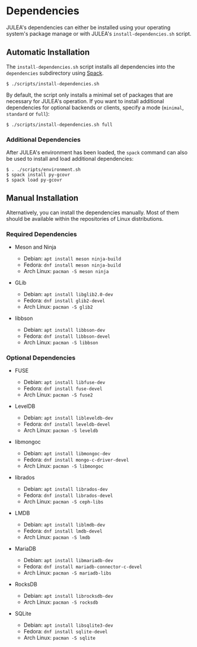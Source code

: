 # Dependencies

JULEA's dependencies can either be installed using your operating system's package manage or with JULEA's `install-dependencies.sh` script.

## Automatic Installation

The `install-dependencies.sh` script installs all dependencies into the `dependencies` subdirectory using [Spack](https://spack.io/).

```console
$ ./scripts/install-dependencies.sh
```

By default, the script only installs a minimal set of packages that are necessary for JULEA's operation.
If you want to install additional dependencies for optional backends or clients, specify a mode (`minimal`, `standard` or `full`):

```console
$ ./scripts/install-dependencies.sh full
```

### Additional Dependencies

After JULEA's environment has been loaded, the `spack` command can also be used to install and load additional dependencies:

```console
$ . ./scripts/environment.sh
$ spack install py-gcovr
$ spack load py-gcovr
```

## Manual Installation

Alternatively, you can install the dependencies manually.
Most of them should be available within the repositories of Linux distributions.

### Required Dependencies

- Meson and Ninja
  - Debian: `apt install meson ninja-build`
  - Fedora: `dnf install meson ninja-build`
  - Arch Linux: `pacman -S meson ninja`

- GLib
  - Debian: `apt install libglib2.0-dev`
  - Fedora: `dnf install glib2-devel`
  - Arch Linux: `pacman -S glib2`

- libbson
  - Debian: `apt install libbson-dev`
  - Fedora: `dnf install libbson-devel`
  - Arch Linux: `pacman -S libbson`

### Optional Dependencies

- FUSE
  - Debian: `apt install libfuse-dev`
  - Fedora: `dnf install fuse-devel`
  - Arch Linux: `pacman -S fuse2`

- LevelDB
  - Debian: `apt install libleveldb-dev`
  - Fedora: `dnf install leveldb-devel`
  - Arch Linux: `pacman -S leveldb`

- libmongoc
  - Debian: `apt install libmongoc-dev`
  - Fedora: `dnf install mongo-c-driver-devel`
  - Arch Linux: `pacman -S libmongoc`

- librados
  - Debian: `apt install librados-dev`
  - Fedora: `dnf install librados-devel`
  - Arch Linux: `pacman -S ceph-libs`

- LMDB
  - Debian: `apt install liblmdb-dev`
  - Fedora: `dnf install lmdb-devel`
  - Arch Linux: `pacman -S lmdb`

- MariaDB
  - Debian: `apt install libmariadb-dev`
  - Fedora: `dnf install mariadb-connector-c-devel`
  - Arch Linux: `pacman -S mariadb-libs`

- RocksDB
  - Debian: `apt install librocksdb-dev`
  - Arch Linux: `pacman -S rocksdb`

- SQLite
  - Debian: `apt install libsqlite3-dev`
  - Fedora: `dnf install sqlite-devel`
  - Arch Linux: `pacman -S sqlite`
